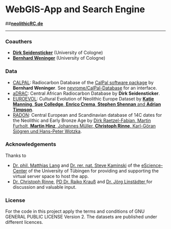 # WebGIS-App and Search Engine

##**[neolithicRC.de](https://www.forschungsdatenarchiv.escience.uni-tuebingen.de/cSchmid/neolithicRC/)**  

***

### Coauthers

- **[Dirk Seidensticker](https://uni-koeln.academia.edu/DirkSeidensticker)** (University of Cologne)
- **[Bernhard Weninger](http://ufg.phil-fak.uni-koeln.de/10115.html?&L=0)** (University of Cologne)

### Data

* [CALPAL](https://uni-koeln.academia.edu/BernhardWeninger/CalPal): Radiocarbon Database of the [CalPal software package](http://monrepos-rgzm.de/forschung/ausstattung.html#calpal) by **Bernhard Weninger**. See [nevrome/CalPal-Database](https://github.com/nevrome/CalPal-Database) for an interface.
* [aDRAC](https://github.com/dirkseidensticker/aDRAC): Central African Radiocarbon Database by **Dirk Seidensticker**.
* [EUROEVOL](http://discovery.ucl.ac.uk/1469811/): Cultural Evolution of Neolithic Europe Dataset by [**Katie Manning**, **Sue Colledge**, **Enrico Crema**, **Stephen Shennan** and **Adrian Timpson**](http://openarchaeologydata.metajnl.com/articles/10.5334/joad.40/).
* [RADON](http://radon.ufg.uni-kiel.de/): Central European and Scandinavian database of 14C dates for the Neolithic and Early Bronze Age by [Dirk Raetzel-Fabian, Martin Furholt, **Martin Hinz**, Johannes Müller, **Christoph Rinne**, Karl-Göran Sjögren und Hans-Peter Wotzka](http://www.jna.uni-kiel.de/index.php/jna/article/view/65).

### Acknowledgements

Thanks to  

- [Dr. phil. Matthias Lang](http://www.escience.uni-tuebingen.de/mitarbeiter/dr-matthias-lang.html) and [Dr. rer. nat. Steve Kaminski](http://www.escience.uni-tuebingen.de/mitarbeiter/dr-steve-kaminski.html) of the [eScience-Center](https://www.uni-tuebingen.de/einrichtungen/informations-kommunikations-und-medienzentrum-ikm/escience-center.html) of the University of Tübingen for providing and supporting the virtual server space to host the app.
- [Dr. Christoph Rinne](https://www.ufg.uni-kiel.de/de/mitarbeiterinnen/wissenschaftliche-mitarbeiter/crinne), [PD Dr. Raiko Krauß](http://www.uni-tuebingen.de/fakultaeten/philosophische-fakultaet/fachbereiche/altertums-und-kunstwissenschaften/ur-und-fruehgeschichte-und-archaeologie-des-mittelalters/juengere-urgeschichte/mitarbeiter/nach-funktion/krauss-raiko-dr.html) and [Dr. Jörg Linstädter ](https://www.dainst.org/mitarbeiter-detailansicht/-/person-display/1241013) for discussion and valuable input.

### License

For the code in this project apply the terms and conditions of GNU GENERAL PUBLIC LICENSE Version 2. The datasets are published under different licences. 
